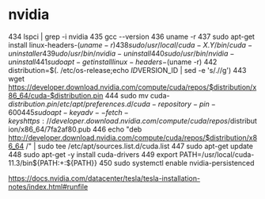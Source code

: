 # nvidia

434  lspci | grep -i nvidia
435  gcc --version
436  uname -r
437  sudo apt-get install linux-headers-$(uname -r)
438  sudo /usr/local/cuda-X.Y/bin/cuda-uninstaller
439  udo /usr/bin/nvidia-uninstall
440  sudo /usr/bin/nvidia-uninstall
441  sudo apt-get install linux-headers-$(uname -r)
442  distribution=$(. /etc/os-release;echo $ID$VERSION_ID | sed -e 's/\.//g')
443  wget https://developer.download.nvidia.com/compute/cuda/repos/$distribution/x86_64/cuda-$distribution.pin
444  sudo mv cuda-$distribution.pin /etc/apt/preferences.d/cuda-repository-pin-600
445  sudo apt-key adv --fetch-keys https://developer.download.nvidia.com/compute/cuda/repos/$distribution/x86_64/7fa2af80.pub
446  echo "deb http://developer.download.nvidia.com/compute/cuda/repos/$distribution/x86_64 /" | sudo tee /etc/apt/sources.list.d/cuda.list
447  sudo apt-get update
448  sudo apt-get -y install cuda-drivers
449  export PATH=/usr/local/cuda-11.3/bin${PATH:+:${PATH}}
450  sudo systemctl enable nvidia-persistenced

https://docs.nvidia.com/datacenter/tesla/tesla-installation-notes/index.html#runfile
